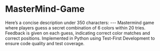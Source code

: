 # MasterMind-Game
Here’s a concise description under 350 characters:  ---  Mastermind game where players guess a secret combination of 6 colors within 20 tries. Feedback is given on each guess, indicating correct color matches and correct positions. Implemented in Python using Test-First Development to ensure code quality and test coverage.
